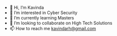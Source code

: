 - 👋 Hi, I’m Kavinda 
- 👀 I’m interested in Cyber Security
- 🌱 I’m currently learning Masters
- 💞️ I’m looking to collaborate on High Tech Solutions 
- 📫 How to reach me kavindarh@gmail.com

<!---
kavindarh/kavindarh is a ✨ special ✨ repository because its `README.md` (this file) appears on your GitHub profile.
You can click the Preview link to take a look at your changes.
--->
